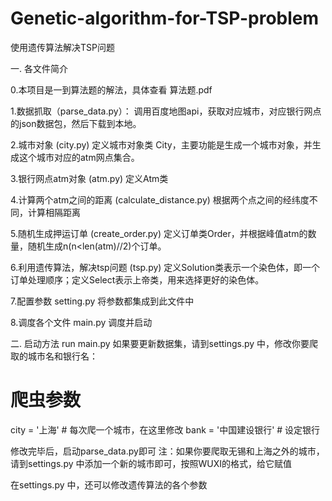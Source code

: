 # Genetic-algorithm-for-TSP-problem
使用遗传算法解决TSP问题

一. 各文件简介

0.本项目是一到算法题的解法，具体查看 算法题.pdf

1.数据抓取（parse_data.py）：
  调用百度地图api，获取对应城市，对应银行网点的json数据包，然后下载到本地。

2.城市对象 (city.py)
  定义城市对象类 City，主要功能是生成一个城市对象，并生成这个城市对应的atm网点集合。

3.银行网点atm对象 (atm.py)
  定义Atm类

4.计算两个atm之间的距离 (calculate_distance.py)
  根据两个点之间的经纬度不同，计算相隔距离

5.随机生成押运订单 (create_order.py)
  定义订单类Order，并根据峰值atm的数量，随机生成n(n<len(atm)//2)个订单。

6.利用遗传算法，解决tsp问题 (tsp.py)
  定义Solution类表示一个染色体，即一个订单处理顺序；定义Select表示上帝类，用来选择更好的染色体。

7.配置参数 setting.py
  将参数都集成到此文件中

8.调度各个文件 main.py
  调度并启动

二. 启动方法
  run main.py
  如果要更新数据集，请到settings.py 中，修改你要爬取的城市名和银行名：
 
 # 爬虫参数
 city = '上海'  # 每次爬一个城市，在这里修改
 bank = '中国建设银行'  # 设定银行

  修改完毕后，启动parse_data.py即可
  注：如果你要爬取无锡和上海之外的城市，请到settings.py 中添加一个新的城市即可，按照WUXI的格式，给它赋值
  
在settings.py 中，还可以修改遗传算法的各个参数
